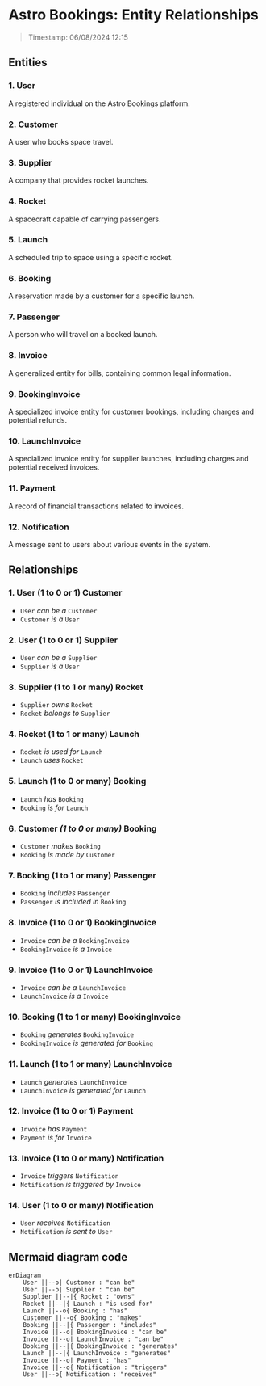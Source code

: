 # Astro Bookings: Entity Relationships

> Timestamp: 06/08/2024 12:15

## Entities

### 1. User

A registered individual on the Astro Bookings platform.

### 2. Customer

A user who books space travel.

### 3. Supplier

A company that provides rocket launches.

### 4. Rocket

A spacecraft capable of carrying passengers.

### 5. Launch

A scheduled trip to space using a specific rocket.

### 6. Booking

A reservation made by a customer for a specific launch.

### 7. Passenger

A person who will travel on a booked launch.

### 8. Invoice

A generalized entity for bills, containing common legal information.

### 9. BookingInvoice

A specialized invoice entity for customer bookings, including charges and potential refunds.

### 10. LaunchInvoice

A specialized invoice entity for supplier launches, including charges and potential received invoices.

### 11. Payment

A record of financial transactions related to invoices.

### 12. Notification

A message sent to users about various events in the system.

## Relationships

### 1. User (1 to 0 or 1) Customer

- `User` _can be a_ `Customer`
- `Customer` _is a_ `User`

### 2. User (1 to 0 or 1) Supplier

- `User` _can be a_ `Supplier`
- `Supplier` _is a_ `User`

### 3. Supplier (1 to 1 or many) Rocket

- `Supplier` _owns_ `Rocket`
- `Rocket` _belongs to_ `Supplier`

### 4. Rocket (1 to 1 or many) Launch

- `Rocket` _is used for_ `Launch`
- `Launch` _uses_ `Rocket`

### 5. Launch (1 to 0 or many) Booking

- `Launch` _has_ `Booking`
- `Booking` _is for_ `Launch`

### 6. Customer _(1 to 0 or many)_ Booking

- `Customer` _makes_ `Booking`
- `Booking` _is made by_ `Customer`

### 7. Booking (1 to 1 or many) Passenger

- `Booking` _includes_ `Passenger`
- `Passenger` _is included in_ `Booking`

### 8. Invoice (1 to 0 or 1) BookingInvoice

- `Invoice` _can be a_ `BookingInvoice`
- `BookingInvoice` _is a_ `Invoice`

### 9. Invoice (1 to 0 or 1) LaunchInvoice

- `Invoice` _can be a_ `LaunchInvoice`
- `LaunchInvoice` _is a_ `Invoice`

### 10. Booking (1 to 1 or many) BookingInvoice

- `Booking` _generates_ `BookingInvoice`
- `BookingInvoice` _is generated for_ `Booking`

### 11. Launch (1 to 1 or many) LaunchInvoice

- `Launch` _generates_ `LaunchInvoice`
- `LaunchInvoice` _is generated for_ `Launch`

### 12. Invoice (1 to 0 or 1) Payment

- `Invoice` _has_ `Payment`
- `Payment` _is for_ `Invoice`

### 13. Invoice (1 to 0 or many) Notification

- `Invoice` _triggers_ `Notification`
- `Notification` _is triggered by_ `Invoice`

### 14. User (1 to 0 or many) Notification

- `User` _receives_ `Notification`
- `Notification` _is sent to_ `User`

## Mermaid diagram code

```mermaid
erDiagram
    User ||--o| Customer : "can be"
    User ||--o| Supplier : "can be"
    Supplier ||--|{ Rocket : "owns"
    Rocket ||--|{ Launch : "is used for"
    Launch ||--o{ Booking : "has"
    Customer ||--o{ Booking : "makes"
    Booking ||--|{ Passenger : "includes"
    Invoice ||--o| BookingInvoice : "can be"
    Invoice ||--o| LaunchInvoice : "can be"
    Booking ||--|{ BookingInvoice : "generates"
    Launch ||--|{ LaunchInvoice : "generates"
    Invoice ||--o| Payment : "has"
    Invoice ||--o{ Notification : "triggers"
    User ||--o{ Notification : "receives"
```
